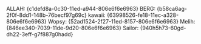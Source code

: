 ALLAH: {c1defd8a-0c30-11ed-a944-806e6f6e6963}
BERG: {b58ca6ag-2f0f-8dd1-148b-76becf97g69c}
kawaii: {63998526-fe18-11ec-a328-806e6f6e6963}
Wopsy: {52ad1524-2f27-11ed-8157-806e6f6e6963}
Melih: {846ee340-7039-11de-9d20-806e6f6e6963}
Sailor: {940h5h73-60gd-dh22-3eff-g7f887g0hadd}
